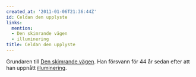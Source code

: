 ```yaml
---
created_at: '2011-01-06T21:36:44Z'
id: Celdan den upplyste
links:
  mention:
  - Den skimrande vägen
  - illuminering
title: Celdan den upplyste
---
```


Grundaren till [Den skimrande vägen]. Han försvann för 44 år sedan efter att han uppnått
[illuminering].

  [Den skimrande vägen]: Den_skimrande_vägen
  [illuminering]: illuminering